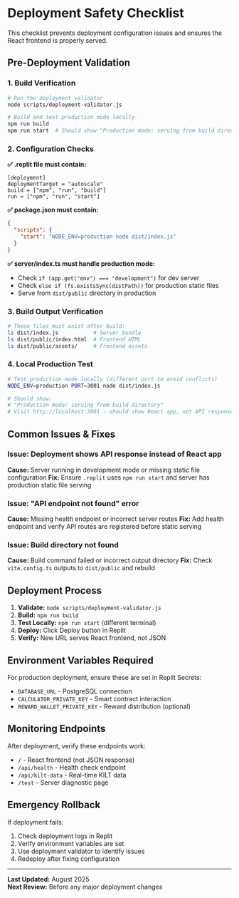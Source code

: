 # Deployment Safety Checklist

This checklist prevents deployment configuration issues and ensures the React frontend is properly served.

## Pre-Deployment Validation

### 1. Build Verification
```bash
# Run the deployment validator
node scripts/deployment-validator.js

# Build and test production mode locally
npm run build
npm run start  # Should show "Production mode: serving from build directory"
```

### 2. Configuration Checks

**✅ .replit file must contain:**
```
[deployment]
deploymentTarget = "autoscale"
build = ["npm", "run", "build"]
run = ["npm", "run", "start"]
```

**✅ package.json must contain:**
```json
{
  "scripts": {
    "start": "NODE_ENV=production node dist/index.js"
  }
}
```

**✅ server/index.ts must handle production mode:**
- Check `if (app.get("env") === "development")` for dev server
- Check `else if (fs.existsSync(distPath))` for production static files
- Serve from `dist/public` directory in production

### 3. Build Output Verification
```bash
# These files must exist after build:
ls dist/index.js           # Server bundle
ls dist/public/index.html  # Frontend HTML
ls dist/public/assets/     # Frontend assets
```

### 4. Local Production Test
```bash
# Test production mode locally (different port to avoid conflicts)
NODE_ENV=production PORT=3001 node dist/index.js

# Should show:
# "Production mode: serving from build directory"
# Visit http://localhost:3001 - should show React app, not API response
```

## Common Issues & Fixes

### Issue: Deployment shows API response instead of React app
**Cause:** Server running in development mode or missing static file configuration
**Fix:** Ensure `.replit` uses `npm run start` and server has production static file serving

### Issue: "API endpoint not found" error
**Cause:** Missing health endpoint or incorrect server routes
**Fix:** Add health endpoint and verify API routes are registered before static serving

### Issue: Build directory not found
**Cause:** Build command failed or incorrect output directory
**Fix:** Check `vite.config.ts` outputs to `dist/public` and rebuild

## Deployment Process

1. **Validate:** `node scripts/deployment-validator.js`
2. **Build:** `npm run build`
3. **Test Locally:** `npm run start` (different terminal)
4. **Deploy:** Click Deploy button in Replit
5. **Verify:** New URL serves React frontend, not JSON

## Environment Variables Required

For production deployment, ensure these are set in Replit Secrets:
- `DATABASE_URL` - PostgreSQL connection
- `CALCULATOR_PRIVATE_KEY` - Smart contract interaction
- `REWARD_WALLET_PRIVATE_KEY` - Reward distribution (optional)

## Monitoring Endpoints

After deployment, verify these endpoints work:
- `/` - React frontend (not JSON response)
- `/api/health` - Health check endpoint
- `/api/kilt-data` - Real-time KILT data
- `/test` - Server diagnostic page

## Emergency Rollback

If deployment fails:
1. Check deployment logs in Replit
2. Verify environment variables are set
3. Use deployment validator to identify issues
4. Redeploy after fixing configuration

---

**Last Updated:** August 2025  
**Next Review:** Before any major deployment changes
